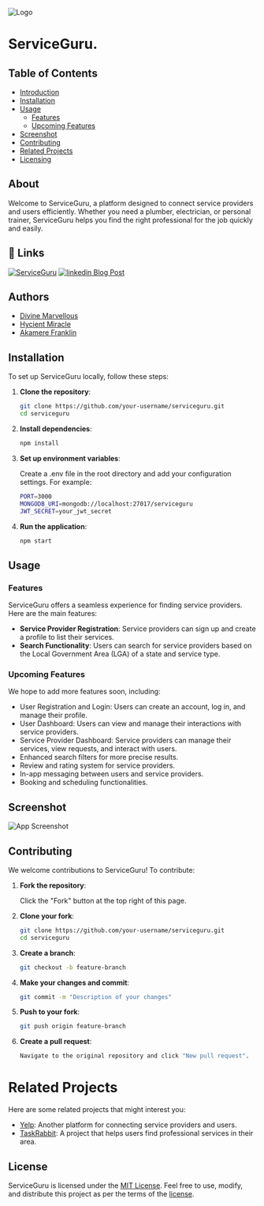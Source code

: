
![Logo](https://i.postimg.cc/kXqfvy1g/logo-white.png)


# ServiceGuru.

## Table of Contents

- [Introduction](#introduction)
- [Installation](#installation)
- [Usage](#usage)
  - [Features](#features)
  - [Upcoming Features](#upcoming-features)
- [Screenshot](#Screenshot)
- [Contributing](#contributing)
- [Related Projects](#related-projects)
- [Licensing](#licensing)

## About

Welcome to ServiceGuru, a platform designed to connect service providers and users efficiently. Whether you need a plumber, electrician, or personal trainer, ServiceGuru helps you find the right professional for the job quickly and easily.


## 🔗 Links
[![ServiceGuru](https://img.shields.io/badge/ServiceGuru-000?style=for-the-badge&logo=ko-fi&logoColor=white)](https://serviceguru.pages.dev/)
[![linkedin Blog Post](https://img.shields.io/badge/linkedin_blog_post-0A66C2?style=for-the-badge&logo=linkedin&logoColor=white)](https://www.linkedin.com/)

## Authors

- [Divine Marvellous](https://linkedin.com/in/marvellousdivine)
- [Hycient Miracle](https://ng.linkedin.com/in/miracle-hycient-)
- [Akamere Franklin](https://ng.linkedin.com/in/franklin-akamere)


## Installation

To set up ServiceGuru locally, follow these steps:

1. **Clone the repository**:
   ```bash
   git clone https://github.com/your-username/serviceguru.git
   cd serviceguru

2. **Install dependencies**:
    ```bash
   npm install

3. **Set up environment variables**:
   
   Create a .env file in the root directory and add your configuration settings. For example:
   ```bash
   PORT=3000
   MONGODB_URI=mongodb://localhost:27017/serviceguru
   JWT_SECRET=your_jwt_secret

4. **Run the application**:
   ```bash
   npm start

## Usage

### Features

ServiceGuru offers a seamless experience for finding service providers. Here are the main features:

- **Service Provider Registration**: Service providers can sign up and create a profile to list their services.
- **Search Functionality**: Users can search for service providers based on the Local Government Area (LGA) of a state and service type.

### Upcoming Features

We hope to add more features soon, including:

- User Registration and Login: Users can create an account, log in, and manage their profile.
- User Dashboard: Users can view and manage their interactions with service providers.
- Service Provider Dashboard: Service providers can manage their services, view requests, and interact with users.
- Enhanced search filters for more precise results.
- Review and rating system for service providers.
- In-app messaging between users and service providers.
- Booking and scheduling functionalities.



## Screenshot

![App Screenshot](https://landingpage-3dl.pages.dev/assets/img/search-page.jpg)


## Contributing

We welcome contributions to ServiceGuru! To contribute:

1. **Fork the repository**:
   
   Click the "Fork" button at the top right of this page.

2. **Clone your fork**:
   ```bash
   git clone https://github.com/your-username/serviceguru.git
   cd serviceguru

3. **Create a branch**:
   ```bash
   git checkout -b feature-branch

4. **Make your changes and commit**:
   ```bash
   git commit -m "Description of your changes"

5. **Push to your fork**:
   ```bash
   git push origin feature-branch

6. **Create a pull request**:
   ```bash
   Navigate to the original repository and click "New pull request".

# Related Projects

Here are some related projects that might interest you:

- [Yelp](https://www.yelp.com/): Another platform for connecting service providers and users.
- [TaskRabbit](https://www.taskrabbit.com/): A project that helps users find professional services in their area.



## License

ServiceGuru is licensed under the [MIT License](https://choosealicense.com/licenses/mit/). Feel free to use, modify, and distribute this project as per the terms of the [license](https://github.com/Marvydee/serviceguru/blob/main/LICENSE).

